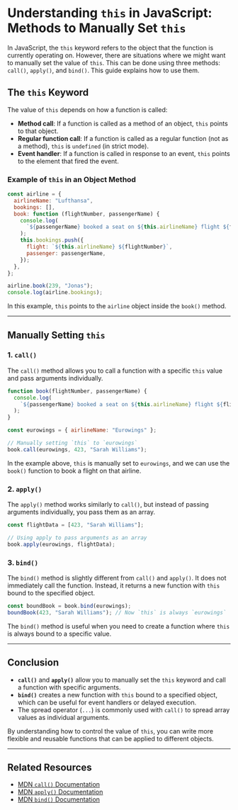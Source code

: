 # Understanding `this` in JavaScript: Methods to Manually Set `this`

In JavaScript, the `this` keyword refers to the object that the function is currently operating on. However, there are situations where we might want to manually set the value of `this`. This can be done using three methods: `call()`, `apply()`, and `bind()`. This guide explains how to use them.

## The `this` Keyword

The value of `this` depends on how a function is called:

- **Method call**: If a function is called as a method of an object, `this` points to that object.
- **Regular function call**: If a function is called as a regular function (not as a method), `this` is `undefined` (in strict mode).
- **Event handler**: If a function is called in response to an event, `this` points to the element that fired the event.

### Example of `this` in an Object Method

```js
const airline = {
  airlineName: "Lufthansa",
  bookings: [],
  book: function (flightNumber, passengerName) {
    console.log(
      `${passengerName} booked a seat on ${this.airlineName} flight ${flightNumber}`
    );
    this.bookings.push({
      flight: `${this.airlineName} ${flightNumber}`,
      passenger: passengerName,
    });
  },
};

airline.book(239, "Jonas");
console.log(airline.bookings);
```

In this example, `this` points to the `airline` object inside the `book()` method.

---

## Manually Setting `this`

### 1. `call()`

The `call()` method allows you to call a function with a specific `this` value and pass arguments individually.

```js
function book(flightNumber, passengerName) {
  console.log(
    `${passengerName} booked a seat on ${this.airlineName} flight ${flightNumber}`
  );
}

const eurowings = { airlineName: "Eurowings" };

// Manually setting `this` to `eurowings`
book.call(eurowings, 423, "Sarah Williams");
```

In the example above, `this` is manually set to `eurowings`, and we can use the `book()` function to book a flight on that airline.

### 2. `apply()`

The `apply()` method works similarly to `call()`, but instead of passing arguments individually, you pass them as an array.

```js
const flightData = [423, "Sarah Williams"];

// Using apply to pass arguments as an array
book.apply(eurowings, flightData);
```

### 3. `bind()`

The `bind()` method is slightly different from `call()` and `apply()`. It does not immediately call the function. Instead, it returns a new function with `this` bound to the specified object.

```js
const boundBook = book.bind(eurowings);
boundBook(423, "Sarah Williams"); // Now `this` is always `eurowings`
```

The `bind()` method is useful when you need to create a function where `this` is always bound to a specific value.

---

## Conclusion

- **`call()`** and **`apply()`** allow you to manually set the `this` keyword and call a function with specific arguments.
- **`bind()`** creates a new function with `this` bound to a specified object, which can be useful for event handlers or delayed execution.
- The spread operator (`...`) is commonly used with `call()` to spread array values as individual arguments.

By understanding how to control the value of `this`, you can write more flexible and reusable functions that can be applied to different objects.

---

## Related Resources

- [MDN `call()` Documentation](https://developer.mozilla.org/en-US/docs/Web/JavaScript/Reference/Global_Objects/Function/call)
- [MDN `apply()` Documentation](https://developer.mozilla.org/en-US/docs/Web/JavaScript/Reference/Global_Objects/Function/apply)
- [MDN `bind()` Documentation](https://developer.mozilla.org/en-US/docs/Web/JavaScript/Reference/Global_Objects/Function/bind)

```

```

